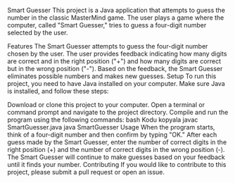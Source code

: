 Smart Guesser
This project is a Java application that attempts to guess the number in the classic MasterMind game. The user plays a game where the computer, called "Smart Guesser," tries to guess a four-digit number selected by the user.

Features
The Smart Guesser attempts to guess the four-digit number chosen by the user.
The user provides feedback indicating how many digits are correct and in the right position ("+") and how many digits are correct but in the wrong position ("-").
Based on the feedback, the Smart Guesser eliminates possible numbers and makes new guesses.
Setup
To run this project, you need to have Java installed on your computer. Make sure Java is installed, and follow these steps:

Download or clone this project to your computer.
Open a terminal or command prompt and navigate to the project directory.
Compile and run the program using the following commands:
bash
Kodu kopyala
javac SmartGuesser.java
java SmartGuesser
Usage
When the program starts, think of a four-digit number and then confirm by typing "OK."
After each guess made by the Smart Guesser, enter the number of correct digits in the right position (+) and the number of correct digits in the wrong position (-).
The Smart Guesser will continue to make guesses based on your feedback until it finds your number.
Contributing
If you would like to contribute to this project, please submit a pull request or open an issue.


